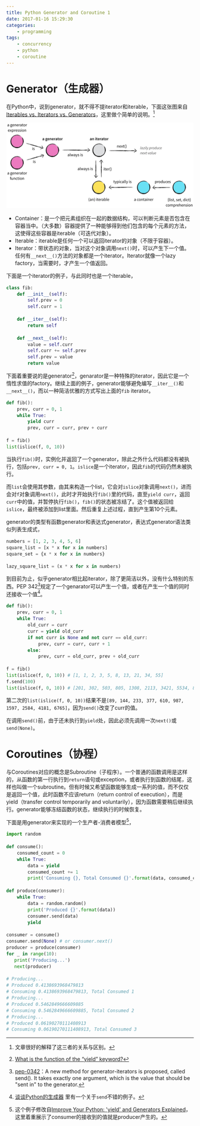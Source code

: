 ```yaml
---
title: Python Generator and Coroutine 1
date: 2017-01-16 15:29:30
categories:
    - programming
tags:
    - concurrency
    - python
    - coroutine
---
```


# Generator（生成器）

在Python中，说到generator，就不得不提iterator和iterable，下面这张图来自[Iterables vs. Iterators vs. Generators](http://nvie.com/posts/iterators-vs-generators/)，这里做个简单的说明。[^1]

[^1]: 文章很好的解释了这三者的关系与区别。

![](/images/2017/14839555031473.jpg)

* Container：是一个把元素组织在一起的数据结构，可以判断元素是否包含在容器当中。（大多数）容器提供了一种能够得到他们包含的每个元素的方法，这使得这些容器是iterable（可迭代对象）。
* Iterable：iterable是任何一个可以返回iterator的对象（不限于容器）。
* Iterator：带状态的对象，当对这个对象调用`next()`时，可以产生下一个值。任何有`__next__()`方法的对象都是一个iterator。Iterator就像一个lazy factory，当需要时，才产生一个值返回。

下面是一个iterator的例子，与此同时也是一个iterable，

```python
class fib:
    def __init__(self):
        self.prev = 0
        self.curr = 1

    def __iter__(self):
        return self

    def __next__(self):
        value = self.curr
        self.curr += self.prev
        self.prev = value
        return value
```

下面着重要说的是generator[^2]，genarator是一种特殊的iterator，因此它是一个惰性求值的factory。继续上面的例子，generator能够避免编写`__iter__()`和`__next__()`，而以一种简洁优雅的方式写出上面的`fib` iterator。

[^2]: [What is the function of the “yield” keyword?](http://stackoverflow.com/questions/231767/what-is-the-function-of-the-yield-keyword)

```python
def fib():
    prev, curr = 0, 1
    while True:
        yield curr
        prev, curr = curr, prev + curr

f = fib()
list(islice(f, 0, 10))
```

当执行`fib()`时，实例化并返回了一个generator，除此之外什么代码都没有被执行，包括`prev, curr = 0, 1`。`islice`是一个iterator，因此`fib`的代码仍然未被执行。

而`list`会使用其参数，由其来构造一个list，它会对`islice`对象调用`next()`，进而会对`f`对象调用`next()`，此时才开始执行`fib()`里的代码，直至`yield curr`，返回`curr`中的值，并暂停执行`fib()`，`fib()`的状态被冻结了。这个值被返回给`islice`，最终被添加到list里面。然后重复上述过程，直到产生第10个元素。

generator的类型有函数generator和表达式generator，表达式generator语法类似列表生成式，

```python
numbers = [1, 2, 3, 4, 5, 6]
square_list = [x * x for x in numbers]
square_set = {x * x for x in numbers}

lazy_square_list = (x * x for x in numbers)
```

到目前为止，似乎generator相比起iterator，除了更简洁以外，没有什么特别的东西。PEP 342[^3]规定了一个genarator可以产生一个值，或者在产生一个值的同时还接收一个值[^4]。

[^3]: [pep-0342](https://www.python.org/dev/peps/pep-0342/)：A new method for generator-iterators is proposed, called send(). It
takes exactly one argument, which is the value that should be "sent in" to the generator.

[^4]: [谈谈Python的生成器](http://www.bjhee.com/python-yield.html) 里有一个关于`send`不错的例子。

```python
def fib():
    prev, curr = 0, 1
    while True:
        old_curr = curr
        curr = yield old_curr
        if not curr is None and not curr == old_curr:
            prev, curr = curr, curr + 1
        else:
            prev, curr = old_curr, prev + old_curr

f = fib()
list(islice(f, 0, 10)) # [1, 1, 2, 3, 5, 8, 13, 21, 34, 55]
f.send(100)
list(islice(f, 0, 10)) # [201, 302, 503, 805, 1308, 2113, 3421, 5534, 8955, 14489]
```

第二次的`list(islice(f, 0, 10))`结果不是`[89, 144, 233, 377, 610, 987, 1597, 2584, 4181, 6765]`，因为`send()`改变了curr的值。

在调用`send()`前，由于还未执行到`yield`处，因此必须先调用一次`next()`或`send(None)`。

# Coroutines（协程）

与Coroutines对应的概念是Subroutine（子程序）。一个普通的函数调用是这样的，从函数的第一行执行到`return`语句或exception，或者执行到函数的结尾，这样也叫做一个subroutine。但有时候又希望函数能够生成一系列的值，而不仅仅是返回一个值，此时函数不应该return（return control of execution），而是yield（transfer control temporarily and voluntarily），因为函数需要稍后继续执行。generator能够冻结函数的状态，继续执行的时候恢复。

下面是用generator来实现的一个生产者-消费者模型[^5]，

[^5]: 这个例子修改自[Improve Your Python: 'yield' and Generators Explained](https://jeffknupp.com/blog/2013/04/07/improve-your-python-yield-and-generators-explained/)，这里着重展示了consumer的接收到的值就是producer产生的。

```python
import random

def consume():
    consumed_count = 0
    while True:
        data = yield
        consumed_count += 1
        print('Consuming {}, Total Consumed {}'.format(data, consumed_count))

def produce(consumer):
    while True:
        data = random.random()
        print('Produced {}'.format(data))
        consumer.send(data)
        yield

consumer = consume()
consumer.send(None) # or consumer.next()
producer = produce(consumer)
for _ in range(10):
   print('Producing...')
   next(producer)

# Producing...
# Produced 0.4138693968479813
# Consuming 0.4138693968479813, Total Consumed 1
# Producing...
# Produced 0.5462849666609885
# Consuming 0.5462849666609885, Total Consumed 2
# Producing...
# Produced 0.06190270111408913
# Consuming 0.06190270111408913, Total Consumed 3
```


